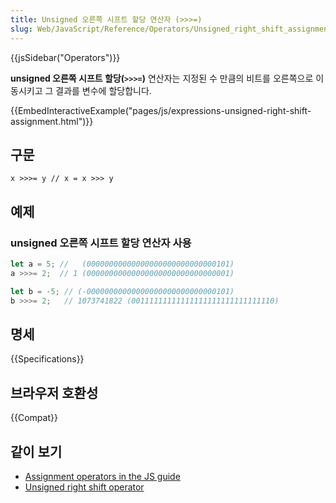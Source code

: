 ```yaml
---
title: Unsigned 오른쪽 시프트 할당 연산자 (>>>=)
slug: Web/JavaScript/Reference/Operators/Unsigned_right_shift_assignment
---
```


{{jsSidebar("Operators")}}

**unsigned 오른쪽 시프트 할당(`>>>=`)** 연산자는 지정된 수 만큼의 비트를 오른쪽으로 이동시키고 그 결과를 변수에 할당합니다.

{{EmbedInteractiveExample("pages/js/expressions-unsigned-right-shift-assignment.html")}}

## 구문

```js-nolint
x >>>= y // x = x >>> y
```

## 예제

### unsigned 오른쪽 시프트 할당 연산자 사용

```js
let a = 5; //   (00000000000000000000000000000101)
a >>>= 2;  // 1 (00000000000000000000000000000001)

let b = -5; // (-00000000000000000000000000000101)
b >>>= 2;   // 1073741822 (00111111111111111111111111111110)
```

## 명세

{{Specifications}}

## 브라우저 호환성

{{Compat}}

## 같이 보기

- [Assignment operators in the JS guide](/en-US/docs/Web/JavaScript/Guide/Expressions_and_Operators#assignment_operators)
- [Unsigned right shift operator](/en-US/docs/Web/JavaScript/Reference/Operators/Unsigned_right_shift)
